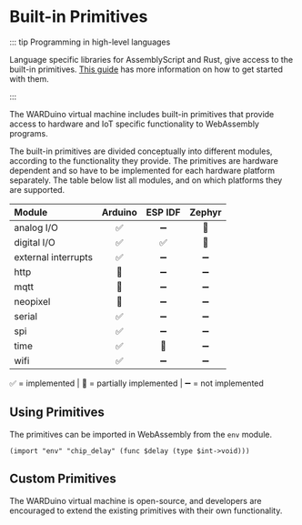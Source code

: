 # Built-in Primitives

::: tip Programming in high-level languages

Language specific libraries for AssemblyScript and Rust, give access to the built-in primitives. [This guide](/guide/get-started) has more information on how to get started with them.

:::

The WARDuino virtual machine includes built-in primitives that provide access to hardware and IoT specific functionality to WebAssembly programs.

The built-in primitives are divided conceptually into different modules, according to the functionality they provide. The primitives are hardware dependent and so have to be implemented for each hardware platform separately. The table below list all modules, and on which platforms they are supported.

| Module              |      Arduino          |        ESP IDF        |         Zephyr        |
|:------------------- |:---------------------:|:---------------------:|:---------------------:|
| analog I/O          | :white_check_mark:    | :heavy_minus_sign:    | :construction_worker: |
| digital I/O         | :white_check_mark:    | :white_check_mark:    | :construction_worker: |
| external interrupts | :white_check_mark:    | :heavy_minus_sign:    | :heavy_minus_sign:    |
| http                | :construction_worker: | :heavy_minus_sign:    | :heavy_minus_sign:    |
| mqtt                | :construction_worker: | :heavy_minus_sign:    | :heavy_minus_sign:    |
| neopixel            | :construction_worker: | :heavy_minus_sign:    | :heavy_minus_sign:    |
| serial              | :white_check_mark:    | :heavy_minus_sign:    | :heavy_minus_sign:    |
| spi                 | :white_check_mark:    | :heavy_minus_sign:    | :heavy_minus_sign:    |
| time                | :white_check_mark:    | :construction_worker: | :heavy_minus_sign:    |
| wifi                | :white_check_mark:    | :heavy_minus_sign:    | :heavy_minus_sign:    |

:white_check_mark: = implemented | :construction_worker: = partially implemented | :heavy_minus_sign: = not implemented

## Using Primitives

The primitives can be imported in WebAssembly from the `env` module.

```wasm
(import "env" "chip_delay" (func $delay (type $int->void)))
```

## Custom Primitives

The WARDuino virtual machine is open-source, and developers are encouraged to extend the existing primitives with their own functionality.

